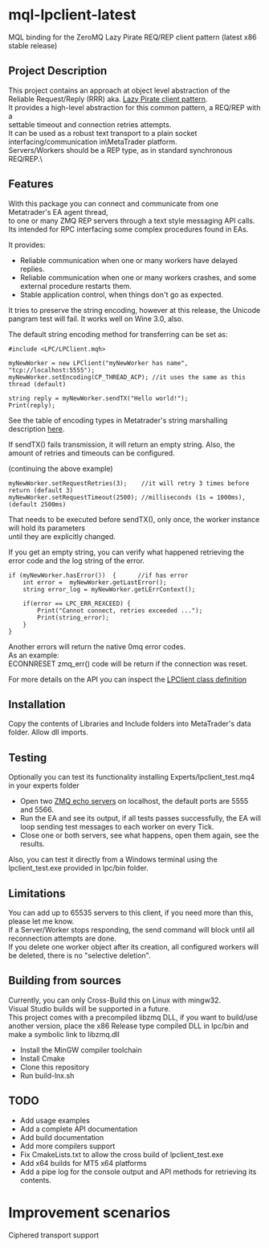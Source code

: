 # mql-lpclient-latest
MQL binding for the ZeroMQ Lazy Pirate REQ/REP client pattern (latest x86 stable release)

## Project Description

This project contains an approach at object level abstraction of the\
Reliable Request/Reply (RRR) aka. [Lazy Pirate client pattern](http://zguide.zeromq.org/php:chapter4).\
It provides a high-level abstraction for this common pattern, a REQ/REP with a\
settable timeout and connection retries attempts.\
It can be used as a robust text transport to a plain socket interfacing/communication in\MetaTrader platform.\
Servers/Workers should be a REP type, as in standard synchronous REQ/REP.\

## Features

With this package you can connect and communicate from one Metatrader's EA agent thread,\
to one or many ZMQ REP servers through a text style messaging API calls.\
Its intended for RPC interfacing some complex procedures found in EAs.

It provides:
- Reliable communication when one or many workers have delayed replies.
- Reliable communication when one or many workers crashes, and some external procedure restarts them.
- Stable application control, when things don't go as expected.

It tries to preserve the string encoding, however at this release, the Unicode pangram test will fail.
It works well on Wine 3.0, also.


The default string encoding method for transferring can be set as:

```mql4
#include <LPC/LPClient.mqh>

myNewWorker = new LPClient("myNewWorker has name", "tcp://localhost:5555");
myNewWorker.setEncoding(CP_THREAD_ACP); //it uses the same as this thread (default)

string reply = myNewWorker.sendTX("Hello world!");
Print(reply);
```
See the table of encoding types in Metatrader's string marshalling description [here](https://www.mql5.com/es/docs/constants/io_constants/codepageusage).

If sendTX() fails transmission, it will return an empty string.
Also, the amount of retries and timeouts can be configured.

(continuing the above example)
```mql4
myNewWorker.setRequestRetries(3);    //it will retry 3 times before return (default 3)
myNewWorker.setRequestTimeout(2500); //milliseconds (1s = 1000ms), (default 2500ms)
```

That needs to be executed before sendTX(), only once, the worker instance will hold its parameters\
until they are explicitly changed.

If you get an empty string, you can verify what happened retrieving the error code and the log string of the error.

```mql4
if (myNewWorker.hasError())  {      //if has error
    int error =  myNewWorker.getLastError();
    string error_log = myNewWorker.getLErrContext();

    if(error == LPC_ERR_REXCEED) {
        Print("Cannot connect, retries exceeded ...");
        Print(string_error);
    }
}
```

Another errors will return the native 0mq error codes.\
As an example:\
ECONNRESET zmq_err() code will be return if the connection was reset.

For more details on the API you can inspect the [LPClient class definition](https://github.com/swilwerth/mql-lpclient-latest/blob/master/Include/LPClient/LPC.mqh)

## Installation

Copy the contents of Libraries and Include folders into MetaTrader's data folder.
Allow dll imports.

## Testing
Optionally you can test its functionality installing Experts/lpclient_test.mq4 in your experts folder

- Open two [ZMQ echo servers](http://zguide.zeromq.org/py:lpserver) on localhost, the default ports are 5555 and 5566.
- Run the EA and see its output, if all tests passes successfully, the EA will loop sending test messages
to each worker on every Tick.
- Close one or both servers, see what happens, open them again, see the results.

Also, you can test it directly from a Windows terminal using the lpclient_test.exe provided in lpc/bin folder.


## Limitations
You can add up to 65535 servers to this client, if you need more than this, please let me know.\
If a Server/Worker stops responding, the send command will block until all reconnection attempts are done.\
If you delete one worker object after its creation, all configured workers will be deleted, there is no "selective deletion".


## Building from sources
Currently, you can only Cross-Build this on Linux with mingw32.\
Visual Studio builds will be supported in a future.\
This project comes with a precompiled libzmq DLL, if you want to build/use another version, place the x86 Release type compiled DLL in lpc/bin
and make a symbolic link to libzmq.dll

- Install the MinGW compiler toolchain
- Install Cmake
- Clone this repository
- Run build-lnx.sh

## TODO
- Add usage examples
- Add a complete API documentation
- Add build documentation
- Add more compilers support
- Fix CmakeLists.txt to allow the cross build of lpclient_test.exe
- Add x64 builds for MT5 x64 platforms
- Add a pipe log for the console output and API methods for retrieving its contents.

# Improvement scenarios
Ciphered transport support


